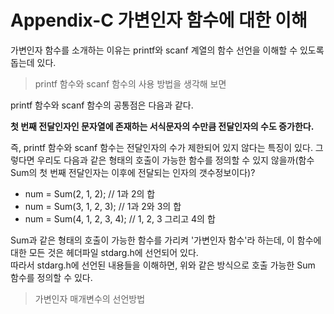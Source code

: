 # Appendix-C 가변인자 함수에 대한 이해

가변인자 함수를 소개하는 이유는 printf와 scanf 계열의 함수 선언을 이해할 수 있도록 돕는데 있다.



> printf 함수와 scanf 함수의 사용 방법을 생각해 보면

printf 함수와 scanf 함수의 공통점은 다음과 같다.

__첫 번째 전달인자인 문자열에 존재하는 서식문자의 수만큼 전달인자의 수도 증가한다.__

즉, printf 함수와 scanf 함수는 전달인자의 수가 제한되어 있지 않다는 특징이 있다. 그렇다면 우리도 다음과 같은 형태의 호출이 가능한 함수를 정의할 수 있지 않을까(함수 Sum의 첫 번째 전달인자는 이후에 전달되는 인자의 갯수정보이다)?

- num = Sum(2, 1, 2);					// 1과 2의 합
- num = Sum(3, 1, 2, 3);	            // 1과 2와 3의 합
- num = Sum(4, 1, 2, 3, 4);            // 1, 2, 3 그리고 4의 합

Sum과 같은 형태의 호출이 가능한 함수를 가리켜 '가변인자 함수'라 하는데, 이 함수에 대한 모든 것은 헤더파일 stdarg.h에 선언되어 있다.  
따라서 stdarg.h에 선언된 내용들을 이해하면, 위와 같은 방식으로 호출 가능한 Sum 함수를 정의할 수 있다.



> 가변인자 매개변수의 선언방법



